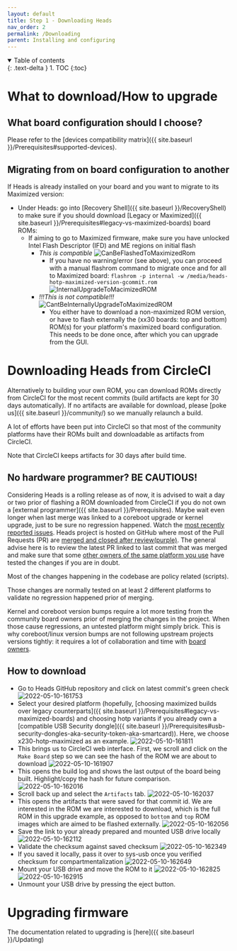 ```yaml
---
layout: default
title: Step 1 - Downloading Heads
nav_order: 2
permalink: /Downloading
parent: Installing and configuring
---
```


<!-- markdownlint-disable MD033 -->
<details open markdown="block">
  <summary>
    Table of contents
  </summary>
  {: .text-delta }
1. TOC
{:toc}
</details>
<!-- markdownlint-enable MD033 -->

What to download/How to upgrade
===

What board configuration should I choose?
---
Please refer to the [devices compatibility matrix]({{ site.baseurl }}/Prerequisites#supported-devices).

Migrating from on board configuration to another
---
If Heads is already installed on your board and you want to migrate to its Maximized version:
- Under Heads: go into [Recovery Shell]({{ site.baseurl }}/RecoveryShell) to make sure if you should download [Legacy or Maximized]({{ site.baseurl }}/Prerequisites#legacy-vs-maximized-boards) board ROMs:
  - If aiming to go to Maximized firmware, make sure you have unlocked Intel Flash Descriptor (IFD) and ME regions on initial flash
    - *This is compatible* ![CanBeFlashedToMaximizedRom](https://user-images.githubusercontent.com/827570/167728631-85a5ca9e-48f6-4d4f-8544-532fa75bf5d3.jpeg)
      - If you have no warning/error (see above), you can proceed with a manual flashrom command to migrate once and for all to Maximized board: `flashrom -p internal -w /media/heads-hotp-maximized-version-gcommit.rom`
![InternalUpgradeToMacimizedROM](https://user-images.githubusercontent.com/827570/167729694-6ff8da60-986a-4ec3-9b2d-4fa94e42d3fa.jpeg)
    - *!!!This is not compatible!!!* ![CantBeInternallyUpgradeToMaximizedROM](https://user-images.githubusercontent.com/827570/167728658-731362da-a676-4610-becb-ff94f2ff48b1.jpeg)
      - You either have to download a non-maximized ROM version, or have to flash externally the (xx30 boards: top and bottom) ROM(s) for your platform's maximized board configuration. This needs to be done once, after which you can upgrade from the GUI.



Downloading Heads from CircleCI
===
Alternatively to building your own ROM, you can download ROMs directly from CircleCI for 
the most recent commits (build artifacts are kept for 30 days automatically). If no
artifacts are available for download, please [poke us]({{ site.baseurl }}/community/) so we manually relaunch a build.

A lot of efforts have been put into CircleCI so that most of the community platforms 
have their ROMs built and downloadable as artifacts from CircleCI. 

Note that CircleCI keeps artifacts for 30 days after build time.

No hardware programmer? BE CAUTIOUS!
---
Considering Heads is a rolling release as of now, it is advised to wait a day
or two prior of flashing a ROM downloaded from CircleCI if you do not own a 
[external programmer]({{ site.baseurl }}/Prerequisites). 
Maybe wait even longer when last merge was linked to a coreboot upgrade 
or kernel upgrade, just to be sure no regression happened.
Watch the [most recently reported issues](https://github.com/osresearch/heads/issues?q=is%3Aissue+is%3Aopen+sort%3Aupdated-desc). 
Heads project is hosted on GitHub where most of the Pull Requests (PR) are 
[merged and closed after review(purple)](https://github.com/osresearch/heads/pulls?q=is%3Apr+is%3Aclosed+sort%3Aupdated-desc). 
The general advise here is to review the latest PR linked to last commit 
that was merged and make sure that some [other owners of the same platform you use](https://github.com/osresearch/heads/issues/692) 
have tested the changes if you are in doubt.

Most of the changes happening in the codebase are policy related (scripts).

Those changes are normally tested on at least 2 different platforms to validate 
no regression happened prior of merging. 

Kernel and coreboot version bumps require a lot more testing from the community
board owners prior of merging the changes in the project. When those cause 
regressions, an untested platform might simply brick. This is why coreboot/linux
version bumps are not following upstream projects versions tightly: it requires
a lot of collaboration and time with [board owners](https://github.com/osresearch/heads/issues/692).

How to download
---

- Go to Heads GitHub repository and click on latest commit's green check
![2022-05-10-161753](https://user-images.githubusercontent.com/827570/167725941-e6fcad76-2549-4ffe-88ac-33f92545397b.png)
- Select your desired platform (hopefully, [choosing maximized builds over legacy counterparts]({{ site.baseurl }}/Prerequisites#legacy-vs-maximized-boards) and choosing hotp variants if you already own a [compatible USB Security dongle]({{ site.baseurl }}/Prerequisites#usb-security-dongles-aka-security-token-aka-smartcard)). Here, we choose x230-hotp-maximized as an example.
![2022-05-10-161811](https://user-images.githubusercontent.com/827570/167726540-d8ce8d1f-f25a-4ff2-b4e6-2e88e5051cd8.png)
- This brings us to CircleCI web interface. First, we scroll and click on the `Make Board` step so we can see the hash of the ROM we are about to download
![2022-05-10-161907](https://user-images.githubusercontent.com/827570/167726969-5ff7fdfc-81df-4a2e-b552-0ec2ec4aa659.png)
- This opens the build log and shows the last output of the board being built. Highlight/copy the hash for future comparison.
![2022-05-10-162016](https://user-images.githubusercontent.com/827570/167727116-a7559cd4-6db2-4fd2-a4a4-a254a4add0eb.png)
- Scroll back up and select the `Artifacts` tab.
![2022-05-10-162037](https://user-images.githubusercontent.com/827570/167727221-b158912b-c798-4002-8d9a-93a6fbf14f85.png)
- This opens the artifacts that were saved for that commit id. We are interested in the ROM we are interested to download, which is the full ROM in this upgrade example, as opposed to `bottom` and `top` ROM images which are aimed to be flashed externally.
![2022-05-10-162056](https://user-images.githubusercontent.com/827570/167727408-1e1c23bb-5afb-4ead-806f-7c65d58ab906.png)
- Save the link to your already prepared and mounted USB drive locally
![2022-05-10-162112](https://user-images.githubusercontent.com/827570/167727582-2c15cdc1-c1ec-4289-8548-7b9afc79a40b.png)
- Validate the checksum against saved checksum
![2022-05-10-162349](https://user-images.githubusercontent.com/827570/167727751-44d6ba06-29f5-48ea-b955-48db4edbe251.png)
- If you saved it locally, pass it over to sys-usb once you verified checksum for compartmentalization
![2022-05-10-162649](https://user-images.githubusercontent.com/827570/167727877-32606e55-4601-4ff8-ad3b-916cb8bde922.png)
- Mount your USB drive and move the ROM to it
![2022-05-10-162825](https://user-images.githubusercontent.com/827570/167727965-7a7e9e7f-73fa-4d4c-a0ac-83b30d38584d.png)
![2022-05-10-162915](https://user-images.githubusercontent.com/827570/167728027-a5918a1e-4c8d-478c-8365-a0b512da0944.png)
- Unmount your USB drive by pressing the eject button.

Upgrading firmware
===
The documentation related to upgrading is [here]({{ site.baseurl }}/Updating)
